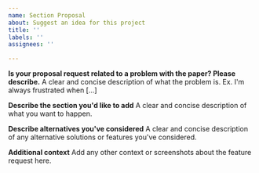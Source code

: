 ```yaml
---
name: Section Proposal
about: Suggest an idea for this project
title: ''
labels: ''
assignees: ''

---
```


**Is your proposal request related to a problem with the paper? Please describe.**
A clear and concise description of what the problem is. Ex. I'm always frustrated when [...]

**Describe the section you'd like to add**
A clear and concise description of what you want to happen.

**Describe alternatives you've considered**
A clear and concise description of any alternative solutions or features you've considered.

**Additional context**
Add any other context or screenshots about the feature request here.
